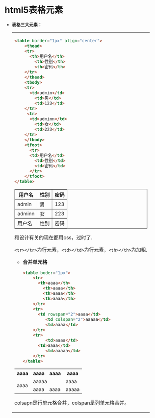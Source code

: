 # html5表格元素

* **表格三大元素：<table><tr><td>**

  ```html
  <table border="1px" align="center">
      <thead>
      <tr>
      	<th>用户名</th>
          <th>性别</th>
          <th>密码</th>
      </tr>
      </thead>
      <tbody>
      <tr>
      	<td>admin</td>
          <td>男</td>
          <td>123</td>
      </tr>
       <tr>
      	<td>adminn</td>
          <td>女</td>
          <td>223</td>
      </tr> 
      </tbody>
      <tfoot>
      	<tr>
      	<td>用户名</td>
          <td>性别</td>
          <td>密码</td>
      	</tr>
      </tfoot>
  </table>
  ```

<table border="1px" align="center">
    <thead>
    <tr>
    	<th>用户名</th>
        <th>性别</th>
        <th>密码</th>
    </tr>
    </thead>
    <tbody>
    <tr>
    	<td>admin</td>
        <td>男</td>
        <td>123</td>
    </tr>
     <tr>
    	<td>adminn</td>
        <td>女</td>
        <td>223</td>
    </tr> 
    </tbody>
    <tfoot>
    	<tr>
    	<td>用户名</td>
        <td>性别</td>
        <td>密码</td>
    	</tr>
    </tfoot>
</table>

和设计有关的现在都用css，过时了.

`<tr></tr>`为行元素，`<td></td>`为行元素，`<th></th>`为加粗.

* **合并单元格**

  

  ```html
  <table boder="1px">
      <tr>
      	<th>aaaa</th>
          <th>aaaa</th>
          <th>aaaa</th>
          <th>aaaa</th>
      </tr>
      <tr>
      	<td rowspan="2">aaaa</td>
           <td colspan="2">aaaaa</td>
           <td>aaaa</td>
      </tr>
      <tr>
           <td>aaaa</td>
  		<td>aaaa</td>
           <td>aaaaa</td>
      </tr>
  </table>
  ```

<table boder="1px">
    <tr>
    	<th>aaaa</th>
        <th>aaaa</th>
        <th>aaaa</th>
        <th>aaaa</th>
    </tr>
    <tr>
    	<td rowspan="2">aaaa</td>
         <td colspan="2">aaaaa</td>
         <td>aaaa</td>
    </tr>
    <tr>
         <td>aaaa</td>
		<td>aaaa</td>
         <td>aaaaa</td>
    </tr>
</table>

colsapn是行单元格合并，colspan是列单元格合并。


